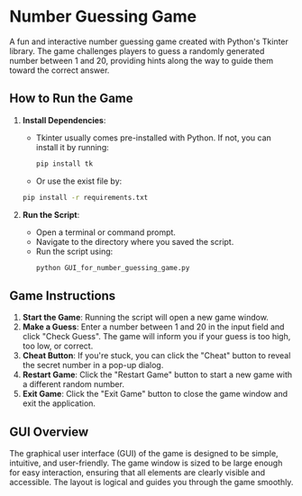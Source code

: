 # Number Guessing Game

A fun and interactive number guessing game created with Python's Tkinter library. The game challenges players to guess a randomly generated number between 1 and 20, providing hints along the way to guide them toward the correct answer.

## How to Run the Game

1. **Install Dependencies**:
   - Tkinter usually comes pre-installed with Python. If not, you can install it by running:
     ```bash
     pip install tk
     ```

   - Or use the exist file by:
    
    ```bash
    pip install -r requirements.txt
    ```

2. **Run the Script**:
   - Open a terminal or command prompt.
   - Navigate to the directory where you saved the script.
   - Run the script using:
     ```bash
     python GUI_for_number_guessing_game.py
     ```

## Game Instructions

1. **Start the Game**: Running the script will open a new game window.
2. **Make a Guess**: Enter a number between 1 and 20 in the input field and click "Check Guess". The game will inform you if your guess is too high, too low, or correct.
3. **Cheat Button**: If you're stuck, you can click the "Cheat" button to reveal the secret number in a pop-up dialog.
4. **Restart Game**: Click the "Restart Game" button to start a new game with a different random number.
5. **Exit Game**: Click the "Exit Game" button to close the game window and exit the application.

## GUI Overview

The graphical user interface (GUI) of the game is designed to be simple, intuitive, and user-friendly.
The game window is sized to be large enough for easy interaction, ensuring that all elements are clearly visible and accessible. The layout is logical and guides you through the game smoothly.



